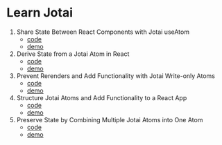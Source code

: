 # Learn Jotai

1. Share State Between React Components with Jotai useAtom
    - [code](https://github.com/douglasmatosdev/learn-jotai/tree/main/src/pages/first)
    - [demo](https://learn-jotai.vercel.app/first)
2. Derive State from a Jotai Atom in React
    - [code](https://github.com/douglasmatosdev/learn-jotai/tree/main/src/pages/second)
    - [demo](https://learn-jotai.vercel.app/second)
3. Prevent Rerenders and Add Functionality with Jotai Write-only Atoms
    - [code](https://github.com/douglasmatosdev/learn-jotai/tree/main/src/pages/third)
    - [demo](https://learn-jotai.vercel.app/third)
4. Structure Jotai Atoms and Add Functionality to a React App
    - [code](https://github.com/douglasmatosdev/learn-jotai/tree/main/src/pages/fourth)
    - [demo](https://learn-jotai.vercel.app/fourth)
5. Preserve State by Combining Multiple Jotai Atoms into One Atom
    - [code](https://github.com/douglasmatosdev/learn-jotai/tree/main/src/pages/fifth)
    - [demo](https://learn-jotai.vercel.app/fifth)